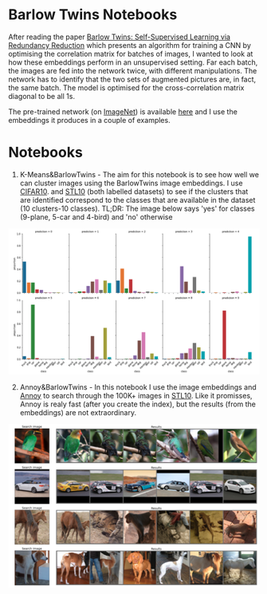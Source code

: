 # Barlow Twins Notebooks

After reading the paper [Barlow Twins: Self-Supervised Learning via Redundancy Reduction](https://arxiv.org/abs/2103.03230) which presents an algorithm for training a CNN by optimising the correlation matrix for batches of images, I wanted to look at how these embeddings perform in an unsupervised setting. 
Far each batch, the images are fed into the network twice, with different manipulations. The network has to identify that the two sets of augmented pictures are, in fact, the same batch. The model is optimised for the cross-correlation matrix diagonal to be all 1s.

The pre-trained network (on [ImageNet](https://www.image-net.org/)) is available [here](https://github.com/facebookresearch/barlowtwins) and I use the embeddings it produces in a couple of examples. 

# Notebooks
1. K-Means&BarlowTwins - The aim for this notebook is to see how well we can cluster images using the BarlowTwins image embeddings. I use [CIFAR10](https://www.cs.toronto.edu/~kriz/cifar.html). and [STL10](https://cs.stanford.edu/~acoates/stl10/) (both labelled datasets) to see if the clusters that are identified correspond to the classes that are available in the dataset (10 clusters-10 classes).
TL;DR: The image below says 'yes' for classes (9-plane, 5-car and 4-bird) and 'no' otherwise

![](images/barlowtwins_kmeans.png)

2. Annoy&BarlowTwins - In this notebook I use the image embeddings and [Annoy](https://github.com/spotify/annoy) to search through the 100K+ images in [STL10](https://cs.stanford.edu/~acoates/stl10/). Like it promisses, Annoy is realy fast (after you create the index), but the results (from the embeddings) are not extraordinary. 

![](images/barlowtwins_annoy.png)